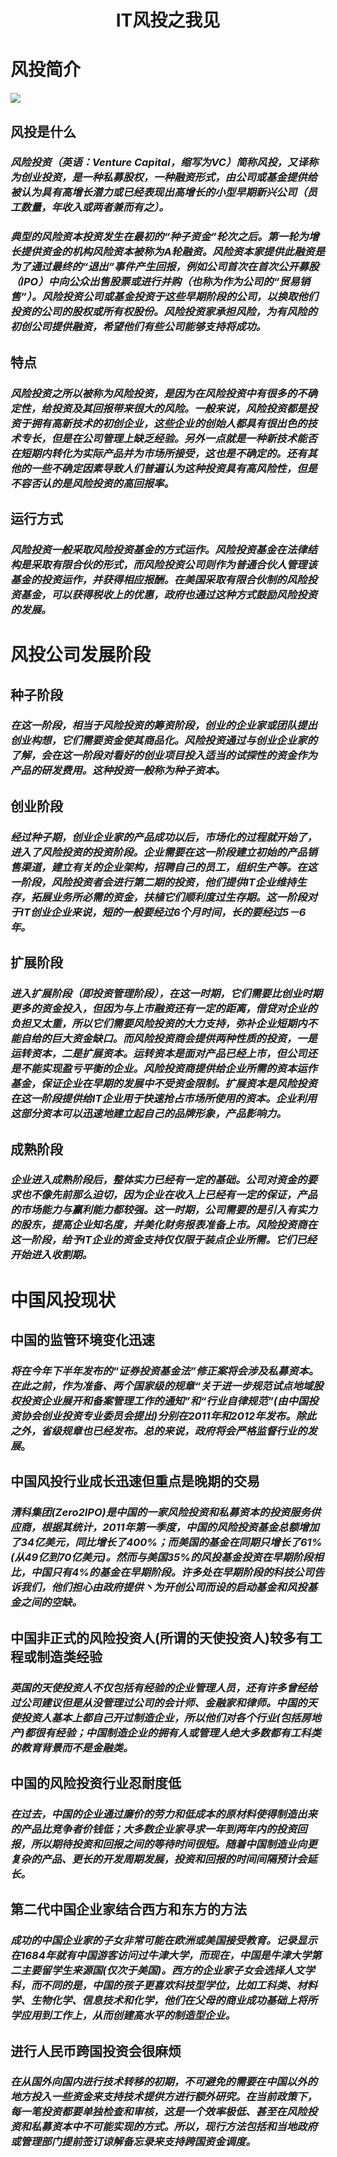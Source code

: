 # <center> IT风投之我见</center>   

# 风投简介  
![](https://img-blog.csdn.net/20171220162505551?watermark/2/text/aHR0cDovL2Jsb2cuY3Nkbi5uZXQvc3VueWV0X3Nlbg==/font/5a6L5L2T/fontsize/400/fill/I0JBQkFCMA==/dissolve/70/gravity/SouthEast)
## 风投是什么
### *风险投资（英语：Venture Capital，缩写为VC）简称风投，又译称为创业投资，是一种私募股权，一种融资形式，由公司或基金提供给被认为具有高增长潜力或已经表现出高增长的小型早期新兴公司（员工数量，年收入或两者兼而有之）。*    
### *典型的风险资本投资发生在最初的“种子资金”轮次之后。第一轮为增长提供资金的机构风险资本被称为A轮融资。风险资本家提供此融资是为了通过最终的“退出”事件产生回报，例如公司首次在首次公开募股（IPO）中向公众出售股票或进行并购（也称为作为公司的“贸易销售”）。风险投资公司或基金投资于这些早期阶段的公司，以换取他们投资的公司的股权或所有权股份。风险投资家承担风险，为有风险的初创公司提供融资，希望他们有些公司能够支持将成功。*   

## 特点 

### *风险投资之所以被称为风险投资，是因为在风险投资中有很多的不确定性，给投资及其回报带来很大的风险。一般来说，风险投资都是投资于拥有高新技术的初创企业，这些企业的创始人都具有很出色的技术专长，但是在公司管理上缺乏经验。另外一点就是一种新技术能否在短期内转化为实际产品并为市场所接受，这也是不确定的。还有其他的一些不确定因素导致人们普遍认为这种投资具有高风险性，但是不容否认的是风险投资的高回报率。*

## 运行方式 

### *风险投资一般采取风险投资基金的方式运作。风险投资基金在法律结构是采取有限合伙的形式，而风险投资公司则作为普通合伙人管理该基金的投资运作，并获得相应报酬。在美国采取有限合伙制的风险投资基金，可以获得税收上的优惠，政府也通过这种方式鼓励风险投资的发展。*          

# 风投公司发展阶段
## 种子阶段 
### *在这一阶段，相当于风险投资的筹资阶段，创业的企业家或团队提出创业构想，它们需要资金使其商品化。风险投资通过与创业企业家的了解，会在这一阶段对看好的创业项目投入适当的试探性的资金作为产品的研发费用。这种投资一般称为种子资本。*

## 创业阶段 
### *经过种子期，创业企业家的产品成功以后，市场化的过程就开始了，进入了风险投资的投资阶段。企业需要在这一阶段建立初始的产品销售渠道，建立有关的企业架构，招聘自己的员工，组织生产等。在这一阶段，风险投资者会进行第二期的投资，他们提供IT企业维持生存，拓展业务所必需的资金，扶植它们顺利度过生存期。这一阶段对于IT创业企业来说，短的一般要经过6个月时间，长的要经过5－6年。*

## 扩展阶段 
### *进入扩展阶段（即投资管理阶段），在这一时期，它们需要比创业时期更多的资金投入，但因为与上市融资还有一定的距离，借贷对企业的负担又太重，所以它们需要风险投资的大力支持，弥补企业短期内不能自给的巨大资金缺口。而风险投资商会提供两种性质的投资，一是运转资本，二是扩展资本。运转资本是面对产品已经上市，但公司还是不能实现盈亏平衡的企业。风险投资商提供给企业所需的资本运作基金，保证企业在早期的发展中不受资金限制。扩展资本是风险投资在这一阶段提供给IT企业用于快速抢占市场所使用的资本。企业利用这部分资本可以迅速地建立起自己的品牌形象，产品影响力。* 
## 成熟阶段 
### *企业进入成熟阶段后，整体实力已经有一定的基础。公司对资金的要求也不像先前那么迫切，因为企业在收入上已经有一定的保证，产品的市场能力与赢利能力都较强。这一时期，公司需要的是引入有实力的股东，提高企业知名度，并美化财务报表准备上市。风险投资商在这一阶段，给予IT企业的资金支持仅仅限于装点企业所需。它们已经开始进入收割期。*

# 中国风投现状  
## 中国的监管环境变化迅速
### *将在今年下半年发布的“证券投资基金法”修正案将会涉及私募资本。在此之前，作为准备、两个国家级的规章“关于进一步规范试点地域股权投资企业展开和备案管理工作的通知”和“行业自律规范”(由中国投资协会创业投资专业委员会提出)分别在2011年和2012年发布。除此之外，省级规章也已经发布。总的来说，政府将会严格监督行业的发展*。
## 中国风投行业成长迅速但重点是晚期的交易
### *清科集团(Zero2IPO)是中国的一家风险投资和私募资本的投资服务供应商，根据其统计，2011年第一季度，中国的风险投资基金总额增加了34亿美元，同比增长了400%；而美国的基金在同期只增长了61% (从49亿到70亿美元)。然而与美国35%的风投基金投资在早期阶段相比，中国只有4%的基金在早期阶段。许多处在早期阶段的科技公司告诉我们，他们担心由政府提供丶为开创公司而设的启动基金和风投基金之间的空缺。*
## 中国非正式的风险投资人(所谓的天使投资人)较多有工程或制造类经验
### *英国的天使投资人不仅包括有经验的企业管理人员，还有许多曾经给过公司建议但是从没管理过公司的会计师、金融家和律师。中国的天使投资人基本上都自己开过制造企业，所以他们对各个行业(包括房地产)都很有经验；中国制造企业的拥有人或管理人绝大多数都有工科类的教育背景而不是金融类。*
## 中国的风险投资行业忍耐度低
### *在过去，中国的企业通过廉价的劳力和低成本的原材料使得制造出来的产品比竞争者价钱低；大多数企业家寻求一年到两年内的投资回报，所以期待投资和回报之间的等待时间很短。随着中国制造业向更复杂的产品、更长的开发周期发展，投资和回报的时间间隔预计会延长。*
## 第二代中国企业家结合西方和东方的方法
### *成功的中国企业家的子女非常可能在欧洲或美国接受教育。记录显示在1684年就有中国游客访问过牛津大学，而现在，中国是牛津大学第二主要留学生来源国(仅次于美国)。西方的企业家子女会选择人文学科，而不同的是，中国的孩子更喜欢科技型学位，比如工科类、材料学、生物化学、信息技术和化学，他们在父母的商业成功基础上将所学应用到工作上，从而创建高水平的制造型企业。*
## 进行人民币跨国投资会很麻烦
### *在从国外向国内进行技术转移的初期，不可避免的需要在中国以外的地方投入一些资金来支持技术提供方进行额外研究。在当前政策下，每一笔投资都要单独检查和审核，这是一个效率极低、甚至在风险投资和私募资本中不可能实现的方式。所以，现行方法包括和当地政府或管理部门提前签订谅解备忘录来支持跨国资金调度。*